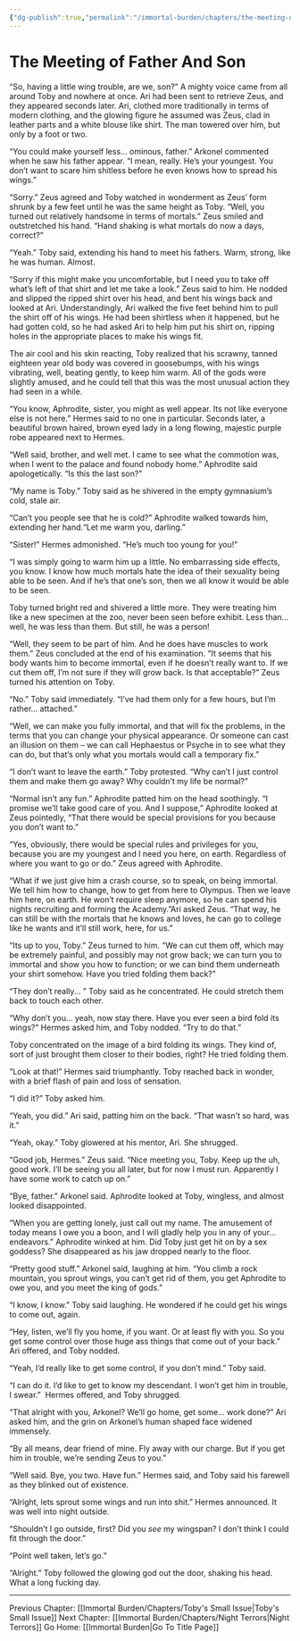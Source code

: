 ```yaml
---
{"dg-publish":true,"permalink":"/immortal-burden/chapters/the-meeting-of-father-and-son/"}
---
```


# The Meeting of Father And Son

“So, having a little wing trouble, are we, son?” A mighty voice came from all around Toby and nowhere at once. Ari had been sent to retrieve Zeus, and they appeared seconds later. Ari, clothed more traditionally in terms of modern clothing, and the glowing figure he assumed was Zeus, clad in leather parts and a white blouse like shirt. The man towered over him, but only by a foot or two.

“You could make yourself less... ominous, father.” Arkonel commented when he saw his father appear. “I mean, really. He’s your youngest. You don’t want to scare him shitless before he even knows how to spread his wings.”

“Sorry.” Zeus agreed and Toby watched in wonderment as Zeus’ form shrunk by a few feet until he was the same height as Toby. “Well, you turned out relatively handsome in terms of mortals.” Zeus smiled and outstretched his hand. “Hand shaking is what mortals do now a days, correct?”

“Yeah.” Toby said, extending his hand to meet his fathers. Warm, strong, like he was human. Almost.

“Sorry if this might make you uncomfortable, but I need you to take off what’s left of that shirt and let me take a look.” Zeus said to him. He nodded and slipped the ripped shirt over his head, and bent his wings back and looked at Ari. Understandingly, Ari walked the five feet behind him to pull the shirt off of his wings. He had been shirtless when it happened, but he had gotten cold, so he had asked Ari to help him put his shirt on, ripping holes in the appropriate places to make his wings fit.

The air cool and his skin reacting, Toby realized that his scrawny, tanned eighteen year old body was covered in goosebumps, with his wings vibrating, well, beating gently, to keep him warm. All of the gods were slightly amused, and he could tell that this was the most unusual action they had seen in a while.

“You know, Aphrodite, sister, you might as well appear. Its not like everyone else is not here.” Hermes said to no one in particular. Seconds later, a beautiful brown haired, brown eyed lady in a long flowing, majestic purple robe appeared next to Hermes.

“Well said, brother, and well met. I came to see what the commotion was, when I went to the palace and found nobody home.” Aphrodite said apologetically. “Is this the last son?”

“My name is Toby.” Toby said as he shivered in the empty gymnasium’s cold, stale air.

“Can’t you people see that he is cold?” Aphrodite walked towards him, extending her hand.“Let me warm you, darling.”

“Sister!” Hermes admonished. “He’s much too young for you!”

“I was simply going to warm him up a little. No embarrassing side effects, you know. I know how much mortals hate the idea of their sexuality being able to be seen. And if he’s that one’s son, then we all know it would be able to be seen.

Toby turned bright red and shivered a little more. They were treating him like a new specimen at the zoo, never been seen before exhibit. Less than... well, he was less than them. But still, he was a person!

“Well, they seem to be part of him. And he does have muscles to work them.” Zeus concluded at the end of his examination. “It seems that his body wants him to become immortal, even if he doesn’t really want to. If we cut them off, I’m not sure if they will grow back. Is that acceptable?” Zeus turned his attention on Toby.

“No.” Toby said immediately. “I’ve had them only for a few hours, but I’m rather... attached.”

“Well, we can make you fully immortal, and that will fix the problems, in the terms that you can change your physical appearance. Or someone can cast an illusion on them – we can call Hephaestus or Psyche in to see what they can do, but that’s only what you mortals would call a temporary fix.”

“I don’t want to leave the earth.” Toby protested. “Why can’t I just control them and make them go away? Why couldn’t my life be normal?”

“Normal isn’t any fun.” Aphrodite patted him on the head soothingly. “I promise we’ll take good care of you. And I suppose,” Aphrodite looked at Zeus pointedly, “That there would be special provisions for you because you don’t want to.”

“Yes, obviously, there would be special rules and privileges for you, because you are my youngest and I need you here, on earth. Regardless of where you want to go or do.” Zeus agreed with Aphrodite.

“What if we just give him a crash course, so to speak, on being immortal. We tell him how to change, how to get from here to Olympus. Then we leave him here, on earth. He won’t require sleep anymore, so he can spend his nights recruiting and forming the Academy.”Ari asked Zeus. “That way, he can still be with the mortals that he knows and loves, he can go to college like he wants and it’ll still work, here, for us.”

“Its up to you, Toby.” Zeus turned to him. “We can cut them off, which may be extremely painful, and possibly may not grow back; we can turn you to immortal and show you how to function; or we can bind them underneath your shirt somehow. Have you tried folding them back?”

“They don’t really... ” Toby said as he concentrated. He could stretch them back to touch each other.

“Why don’t you... yeah, now stay there. Have you ever seen a bird fold its wings?” Hermes asked him, and Toby nodded. “Try to do that.”

Toby concentrated on the image of a bird folding its wings. They kind of, sort of just brought them closer to their bodies, right? He tried folding them.

“Look at that!” Hermes said triumphantly. Toby reached back in wonder, with a brief flash of pain and loss of sensation.

“I did it?” Toby asked him.

“Yeah, you did.” Ari said, patting him on the back. “That wasn’t so hard, was it.”

“Yeah, okay.” Toby glowered at his mentor, Ari. She shrugged.

“Good job, Hermes.” Zeus said. “Nice meeting you, Toby. Keep up the uh, good work. I’ll be seeing you all later, but for now I must run. Apparently I have some work to catch up on.”

“Bye, father.” Arkonel said. Aphrodite looked at Toby, wingless, and almost looked disappointed.

“When you are getting lonely, just call out my name. The amusement of today means I owe you a boon, and I will gladly help you in any of your... endeavors.” Aphrodite winked at him. Did Toby just get hit on by a sex goddess? She disappeared as his jaw dropped nearly to the floor.

“Pretty good stuff.” Arkonel said, laughing at him. “You climb a rock mountain, you sprout wings, you can’t get rid of them, you get Aphrodite to owe you, and you meet the king of gods.”

“I know, I know.” Toby said laughing. He wondered if he could get his wings to come out, again.

“Hey, listen, we’ll fly you home, if you want. Or at least fly with you. So you get some control over those huge ass things that come out of your back.” Ari offered, and Toby nodded.

“Yeah, I’d really like to get some control, if you don’t mind.” Toby said.

“I can do it. I’d like to get to know my descendant. I won’t get him in trouble, I swear.”  Hermes offered, and Toby shrugged.

“That alright with you, Arkonel? We’ll go home, get some... work done?” Ari asked him, and the grin on Arkonel’s human shaped face widened immensely.

“By all means, dear friend of mine. Fly away with our charge. But if you get him in trouble, we’re sending Zeus to you.”

“Well said. Bye, you two. Have fun.” Hermes said, and Toby said his farewell as they blinked out of existence.

“Alright, lets sprout some wings and run into shit.” Hermes announced. It was well into night outside.

“Shouldn’t I go outside, first? Did you _see_ my wingspan? I don’t think I could fit through the door.”

“Point well taken, let’s go.”

“Alright.” Toby followed the glowing god out the door, shaking his head. What a long fucking day.

---
Previous Chapter: [[Immortal Burden/Chapters/Toby's Small Issue\|Toby's Small Issue]]
Next Chapter: [[Immortal Burden/Chapters/Night Terrors\|Night Terrors]]
Go Home: [[Immortal Burden\|Go To Title Page]]
  